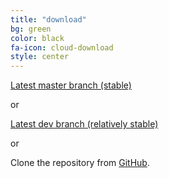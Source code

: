 ```yaml
---
title: "download"
bg: green
color: black
fa-icon: cloud-download
style: center
---
```


[Latest master branch (stable)](https://github.com/chyves/chyves/archive/master.zip)

or

[Latest dev branch (relatively stable)](https://github.com/chyves/chyves/archive/dev.zip)

or

Clone the repository from [GitHub](https://github.com/chyves/chyves).
